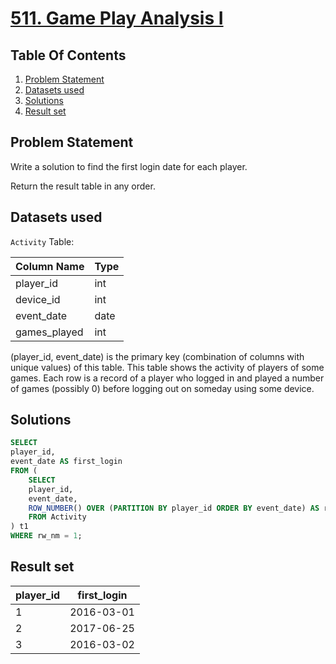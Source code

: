 # [511. Game Play Analysis I](https://leetcode.com/problems/game-play-analysis-i/description/)

## Table Of Contents
1. [Problem Statement](#problem-statement)
2. [Datasets used](#datasets-used)
3. [Solutions](#solutions)
4. [Result set](#result-set)

## Problem Statement

Write a solution to find the first login date for each player.

Return the result table in any order.

## Datasets used

```Activity``` Table:

| Column Name  | Type    |
| ------------ | ------- |
| player_id    | int     |
| device_id    | int     |
| event_date   | date    |
| games_played | int     |

(player_id, event_date) is the primary key (combination of columns with unique values) of this table.
This table shows the activity of players of some games.
Each row is a record of a player who logged in and played a number of games (possibly 0) before logging out on someday using some device.

## Solutions

```sql
SELECT
player_id,
event_date AS first_login
FROM (
    SELECT
    player_id,
    event_date,
    ROW_NUMBER() OVER (PARTITION BY player_id ORDER BY event_date) AS rw_nm
    FROM Activity
) t1
WHERE rw_nm = 1;
```

## Result set

| player_id | first_login |
| --------- | ----------- |
| 1         | 2016-03-01  |
| 2         | 2017-06-25  |
| 3         | 2016-03-02  |